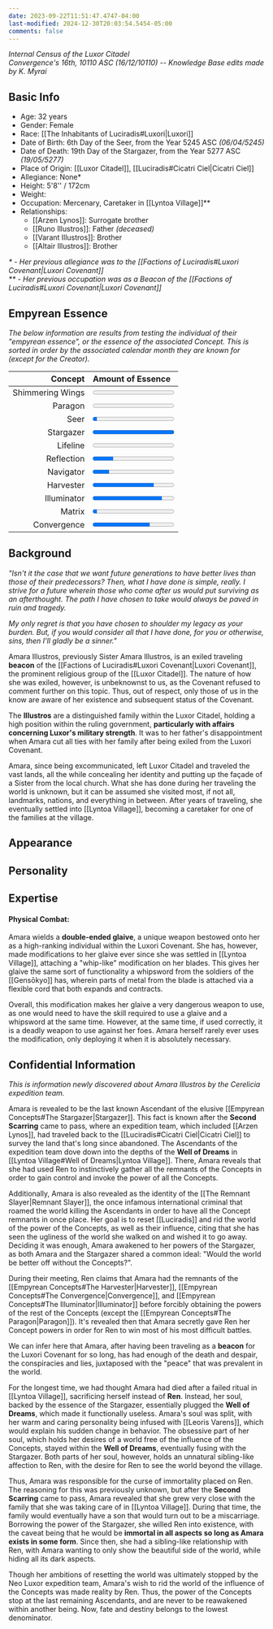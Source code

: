 ```yaml
---
date: 2023-09-22T11:51:47.4747-04:00
last-modified: 2024-12-30T20:03:54.5454-05:00
comments: false
---
```

*Internal Census of the Luxor Citadel*  
*Convergence's 16th, 10110 ASC (16/12/10110) -- Knowledge Base edits made by K. Myrai*
## Basic Info
- Age: 32 years
- Gender: Female
- Race: [[The Inhabitants of Luciradis#Luxori|Luxori]]
- Date of Birth: 6th Day of the Seer, from the Year 5245 ASC *(06/04/5245)*
- Date of Death: 19th Day of the Stargazer, from the Year 5277 ASC *(19/05/5277)*
- Place of Origin: [[Luxor Citadel]], [[Luciradis#Cicatri Ciel|Cicatri Ciel]]
- Allegiance: None*
- Height: 5'8'' / 172cm
- Weight:
- Occupation: Mercenary, Caretaker in [[Lyntoa Village]]**
- Relationships:
	- [[Arzen Lynos]]: Surrogate brother
	- [[Runo Illustros]]: Father *(deceased)*
	- [[Varant Illustros]]: Brother
	- [[Altair Illustros]]: Brother

_* -  Her previous allegiance was to the [[Factions of Luciradis#Luxori Covenant|Luxori Covenant]]_  
_** - Her previous occupation was as a Beacon of the [[Factions of Luciradis#Luxori Covenant|Luxori Covenant]]_

## Empyrean Essence

*The below information are results from testing the individual of their "empyrean essence", or the essence of the associated Concept. This is sorted in order by the associated calendar month they are known for (except for the Creator).*

|      **Concept** | **Amount of Essence**                       |
| ---------------: | :------------------------------------------ |
| Shimmering Wings | <progress value="0" max="100"></progress>   |
|          Paragon | <progress value="0" max="100"></progress>   |
|             Seer | <progress value="5" max="100"></progress>   |
|        Stargazer | <progress value="100" max="100"></progress> |
|         Lifeline | <progress value="0" max="100"></progress>   |
|       Reflection | <progress value="25" max="100"></progress>  |
|        Navigator | <progress value="20" max="100"></progress>  |
|        Harvester | <progress value="75" max="100"></progress>  |
|      Illuminator | <progress value="85" max="100"></progress>  |
|           Matrix | <progress value="5" max="100"></progress>   |
|      Convergence | <progress value="70" max="100"></progress>  |

## Background

*"Isn't it the case that we want future generations to have better lives than those of their predecessors? Then, what I have done is simple, really. I strive for a future wherein those who come after us would put surviving as an afterthought. The path I have chosen to take would always be paved in ruin and tragedy.*

*My only regret is that you have chosen to shoulder my legacy as your burden. But, if you would consider all that I have done, for you or otherwise, sins, then I'll gladly be a sinner."*

Amara Illustros, previously Sister Amara Illustros, is an exiled traveling **beacon** of the [[Factions of Luciradis#Luxori Covenant|Luxori Covenant]], the prominent religious group of the [[Luxor Citadel]]. The nature of how she was exiled, however, is unbeknownst to us, as the Covenant refused to comment further on this topic. Thus, out of respect, only those of us in the know are aware of her existence and subsequent status of the Covenant.

The **Illustros** are a distinguished family within the Luxor Citadel, holding a high position within the ruling government, **particularly with affairs concerning Luxor's military strength**. It was to her father's disappointment when Amara cut all ties with her family after being exiled from the Luxori Covenant.

Amara, since being excommunicated, left Luxor Citadel and traveled the vast lands, all the while concealing her identity and putting up the façade of a Sister from the local church. What she has done during her traveling the world is unknown, but it can be assumed she visited most, if not all, landmarks, nations, and everything in between. After years of traveling, she eventually settled into [[Lyntoa Village]], becoming a caretaker for one of the families at the village.

## Appearance


## Personality


## Expertise

#### Physical Combat:

Amara wields a **double-ended glaive**, a unique weapon bestowed onto her as a high-ranking individual within the Luxori Covenant. She has, however, made modifications to her glaive ever since she was settled in [[Lyntoa Village]], attaching a "whip-like" modification on her blades. This gives her glaive the same sort of functionality a whipsword from the soldiers of the [[Gensōkyo]] has, wherein parts of metal from the blade is attached via a flexible cord that both expands and contracts.

Overall, this modification makes her glaive a very dangerous weapon to use, as one would need to have the skill required to use a glaive and a whipsword at the same time. However, at the same time, if used correctly, it is a deadly weapon to use against her foes. Amara herself rarely ever uses the modification, only deploying it when it is absolutely necessary.

## Confidential Information
*This is information newly discovered about Amara Illustros by the Cerelicia expedition team.*

Amara is revealed to be the last known Ascendant of the elusive [[Empyrean Concepts#The Stargazer|Stargazer]]. This fact is known after the **Second Scarring** came to pass, where an expedition team, which included [[Arzen Lynos]], had traveled back to the [[Luciradis#Cicatri Ciel|Cicatri Ciel]] to survey the land that's long since abandoned. The Ascendants of the expedition team dove down into the depths of the **Well of Dreams** in [[Lyntoa Village#Well of Dreams|Lyntoa Village]]. There, Amara reveals that she had used Ren to instinctively gather all the remnants of the Concepts in order to gain control and invoke the power of all the Concepts.

Additionally, Amara is also revealed as the identity of the [[The Remnant Slayer|Remnant Slayer]], the once infamous international criminal that roamed the world killing the Ascendants in order to have all the Concept remnants in once place. Her goal is to reset [[Luciradis]] and rid the world of the power of the Concepts, as well as their influence, citing that she has seen the ugliness of the world she walked on and wished it to go away. Deciding it was enough, Amara awakened to her powers of the Stargazer, as both Amara and the Stargazer shared a common ideal: "Would the world be better off without the Concepts?".

During their meeting, Ren claims that Amara had the remnants of the [[Empyrean Concepts#The Harvester|Harvester]], [[Empyrean Concepts#The Convergence|Convergence]], and [[Empyrean Concepts#The Illuminator|Illuminator]] before forcibly obtaining the powers of the rest of the Concepts (except the [[Empyrean Concepts#The Paragon|Paragon]]). It's revealed then that Amara secretly gave Ren her Concept powers in order for Ren to win most of his most difficult battles.

We can infer here that Amara, after having been traveling as a **beacon** for the Luxori Covenant for so long, has had enough of the death and despair, the conspiracies and lies, juxtaposed with the "peace" that was prevalent in the world.

For the longest time, we had thought Amara had died after a failed ritual in [[Lyntoa Village]], sacrificing herself instead of **Ren**. Instead, her soul, backed by the essence of the Stargazer, essentially plugged the **Well of Dreams**, which made it functionally useless. Amara's soul was split, with her warm and caring personality being infused with [[Leoris Varens]], which would explain his sudden change in behavior. The obsessive part of her soul, which holds her desires of a world free of the influence of the Concepts, stayed within the **Well of Dreams**, eventually fusing with the Stargazer. Both parts of her soul, however, holds an unnatural sibling-like affection to Ren, with the desire for Ren to see the world beyond the village.

Thus, Amara was responsible for the curse of immortality placed on Ren. The reasoning for this was previously unknown, but after the **Second Scarring** came to pass, Amara revealed that she grew very close with the family that she was taking care of in [[Lyntoa Village]]. During that time, the family would eventually have a son that would turn out to be a miscarriage. Borrowing the power of the Stargazer, she willed Ren into existence, with the caveat being that he would be **immortal in all aspects so long as Amara exists in some form**. Since then, she had a sibling-like relationship with Ren, with Amara wanting to only show the beautiful side of the world, while hiding all its dark aspects.

Though her ambitions of resetting the world was ultimately stopped by the Neo Luxor expedition team, Amara's wish to rid the world of the influence of the Concepts was made reality by Ren. Thus, the power of the Concepts stop at the last remaining Ascendants, and are never to be reawakened within another being. Now, fate and destiny belongs to the lowest denominator.

